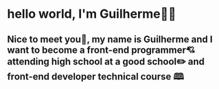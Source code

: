 <h1>hello world, I'm Guilherme🎉🎉</h1> 
<h2>Nice to meet you🎇, my name is Guilherme and I want to become a front-end programmer💘
attending high school at a good school✏️ and front-end developer technical course 🕮</h2>
